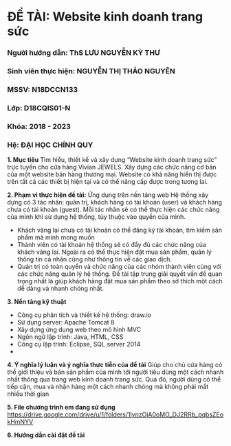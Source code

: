 # ĐỀ TÀI: Website kinh doanh trang sức
### Người hướng dẫn: ThS LƯU NGUYỄN KỲ THƯ
### Sinh viên thực hiện: NGUYỄN THỊ THẢO NGUYÊN
### MSSV: N18DCCN133
### Lớp: D18CQIS01-N
### Khóa: 2018 - 2023
### Hệ: ĐẠI HỌC CHÍNH QUY

**1. Mục tiêu**
Tìm hiểu, thiết kế và xây dựng “Website kinh doanh trang sức” trực tuyến cho cửa hàng Vivian JEWELS.
Xây dựng các chức năng cơ bản của một website bán hàng thương mại. Website có khả năng hiển thị được trên tất cả các thiết bị hiện tại và có thể nâng cấp được trong tương lai.

**2. Phạm vi thực hiện đề tài:** Ứng dụng trên nền tảng web
Hệ thống xây dựng có 3 tác nhân: quản trị, khách hàng có tài khoản (user) và khách hàng chưa có tài khoản (guest). Mỗi tác nhân sẽ có thể thực hiện các chức năng của mình khi sử dụng hệ thống, tùy thuộc vào quyền của mình.
-	Khách vãng lai chưa có tài khoản có thể đăng ký tài khoản, tìm kiếm sản phẩm mà mình mong muốn
-	Thành viên có tài khoản hệ thống sẽ có đầy đủ các chức năng của khách vãng lai. Ngoài ra có thể thực hiện đặt mua sản phẩm, quản lý thông tin cá nhân cũng như thông tin về các giao dịch.
-	Quản trị có toàn quyền và chức năng của các nhóm thành viên cùng với các chức năng quản lý hệ thống.
Đề tài tập trung giải quyết vấn đề quan trọng nhất là giúp khách hàng đặt mua sản phẩm theo sở thích một cách dễ dàng và nhanh chóng nhất.

**3. Nền tảng kỹ thuật**
-	Công cụ phân tích và thiết kế hệ thống: draw.io
-	Sử dụng server: Apache Tomcat 8
-	Xây dựng ứng dụng web theo mô hình MVC
-	Ngôn ngữ lập trình: Java, HTML, CSS
-	Công cụ lập trình: Eclipse, SQL server 2014
-	
**4. Ý nghĩa lý luận và ý nghĩa thực tiễn của đề tài**
Giúp cho chủ cửa hàng có thể giới thiệu và bán sản phẩm của mình tới người tiêu dùng một cách nhanh nhất thông qua trang web kinh doanh trang sức. Qua đó, người dùng có thể tiếp cận, mua và nhận hàng một cách nhanh chóng mà không phải mất nhiều thời gian

**5. File chương trình em đang sử dụng**
https://drive.google.com/drive/u/1/folders/1lynzOjA0oMO_DJ2RRb_pqbsZEokHmNYV

**6. Hướng dẫn cài đặt đề tài**
